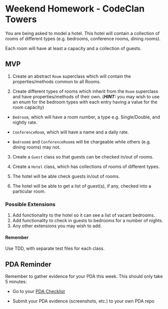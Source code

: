 # Weekend Homework - CodeClan Towers

You are being asked to model a hotel. This hotel will contain a collection of rooms of different types (e.g. bedrooms, conference rooms, dining rooms).

Each room will have at least a capacity and a collection of guests.


## MVP

1. Create an abstract `Room` superclass which will contain the properties/methods common to all Rooms.

2. Create different types of rooms which inherit from the `Room` superclass and have properties/methods of their own. (___HINT:___ you may wish to use an enum for the bedroom types with each entry having a value for the room capacity)

  - `Bedroom`, which will have a room number, a type e.g. Single/Double,  and nightly rate.

  - `ConferenceRoom`, which will have a name and a daily rate.

  - `Bedroom`s and `ConferenceRoom`s will be chargeable while others (e.g. dining rooms) may not.

3. Create a `Guest` class so that guests can be checked in/out of rooms.

4. Create a `Hotel` class, which has collections of rooms of different types.

5. The hotel will be able check guests in/out of rooms.

6. The hotel will be able to get a list of guest(s), if any, checked into a particular room.

### Possible Extensions

1. Add functionality to the hotel so it can see a list of vacant bedrooms.
2. Add functionality to check in guests to bedrooms for a number of nights.
3. Any other extensions you may wish to add.

#### Remember
Use TDD, with separate test files for each class.

## PDA Reminder

Remember to gather evidence for your PDA this week. This should only take 5 minutes:

- Go to your [PDA Checklist](https://github.com/codeclan/pda/blob/master/Student%20Checklist/Student%20Checklist.pdf)

- Submit your PDA evidence (screenshots, etc.) to your own PDA repo
